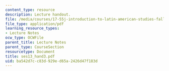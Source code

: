 ```yaml
---
content_type: resource
description: Lecture handout.
file: /media/courses/17-55j-introduction-to-latin-american-studies-fall-2006/ba542d7cc83d929ed65a2426d47f183d_ses13_hand3.pdf
file_type: application/pdf
learning_resource_types:
- Lecture Notes
ocw_type: OCWFile
parent_title: Lecture Notes
parent_type: CourseSection
resourcetype: Document
title: ses13_hand3.pdf
uid: ba542d7c-c83d-929e-d65a-2426d47f183d
---
```

